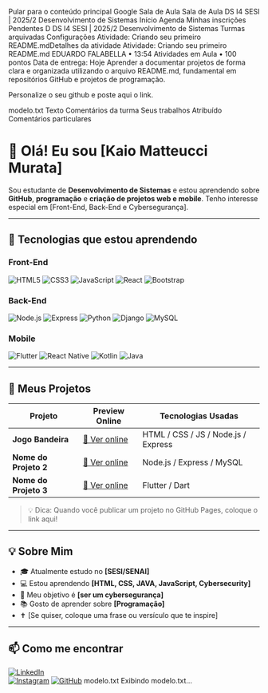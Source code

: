 Pular para o conteúdo principal
Google Sala de Aula
Sala de Aula
DS I4 SESI | 2025/2
Desenvolvimento de Sistemas
Início
Agenda
Minhas inscrições
Pendentes
D
DS I4 SESI | 2025/2
Desenvolvimento de Sistemas
Turmas arquivadas
Configurações
Atividade: Criando seu primeiro README.mdDetalhes da atividade
Atividade: Criando seu primeiro README.md
EDUARDO FALABELLA
•
13:54
Atividades em Aula
•
100 pontos
Data de entrega: Hoje
Aprender a documentar projetos de forma clara e organizada utilizando o arquivo README.md, fundamental em repositórios GitHub e projetos de programação.

Personalize o seu github e poste aqui o link.

modelo.txt
Texto
Comentários da turma
Seus trabalhos
Atribuído
Comentários particulares
# 👋 Olá! Eu sou [Kaio Matteucci Murata]

Sou estudante de **Desenvolvimento de Sistemas** e estou aprendendo sobre **GitHub**, **programação** e **criação de projetos web e mobile**. Tenho interesse especial em [Front-End, Back-End e Cybersegurança].

---

## 🎯 Tecnologias que estou aprendendo

### Front-End
![HTML5](https://img.shields.io/badge/-HTML5-E34F26?style=flat-square&logo=html5&logoColor=white)
![CSS3](https://img.shields.io/badge/-CSS3-1572B6?style=flat-square&logo=css3)
![JavaScript](https://img.shields.io/badge/-JavaScript-F7DF1E?style=flat-square&logo=javascript&logoColor=black)
![React](https://img.shields.io/badge/-React-61DAFB?style=flat-square&logo=react&logoColor=black)
![Bootstrap](https://img.shields.io/badge/-Bootstrap-7952B3?style=flat-square&logo=bootstrap&logoColor=white)

### Back-End
![Node.js](https://img.shields.io/badge/-Node.js-339933?style=flat-square&logo=node.js&logoColor=white)
![Express](https://img.shields.io/badge/-Express-000000?style=flat-square&logo=express&logoColor=white)
![Python](https://img.shields.io/badge/-Python-3776AB?style=flat-square&logo=python&logoColor=white)
![Django](https://img.shields.io/badge/-Django-092E20?style=flat-square&logo=django&logoColor=white)
![MySQL](https://img.shields.io/badge/-MySQL-4479A1?style=flat-square&logo=mysql&logoColor=white)

### Mobile
![Flutter](https://img.shields.io/badge/-Flutter-02569B?style=flat-square&logo=flutter&logoColor=white)
![React Native](https://img.shields.io/badge/-React_Native-61DAFB?style=flat-square&logo=react&logoColor=black)
![Kotlin](https://img.shields.io/badge/-Kotlin-0095D5?style=flat-square&logo=kotlin&logoColor=white)
![Java](https://img.shields.io/badge/-Java-007396?style=flat-square&logo=java&logoColor=white)

---

## 🚀 Meus Projetos

| Projeto               | Preview Online                        | Tecnologias Usadas        |
|-----------------------|-------------------------------------|--------------------------|
| **Jogo Bandeira** | [🔗 Ver online](https://github.com/kaiomurata01/Jogo-Bandeiras) | HTML / CSS / JS / Node.js / Express         |
| **Nome do Projeto 2** | [🔗 Ver online](https://seu-link.com) | Node.js / Express / MySQL|
| **Nome do Projeto 3** | [🔗 Ver online](https://seu-link.com) | Flutter / Dart           |

> 💡 Dica: Quando você publicar um projeto no GitHub Pages, coloque o link aqui!

---

## 💡 Sobre Mim

- 🎓 Atualmente estudo no **[SESI/SENAI]**
- 💻 Estou aprendendo **[HTML, CSS, JAVA, JavaScript, Cybersecurity]**
- 🎯 Meu objetivo é **[ser um cybersegurança]**
- 📚 Gosto de aprender sobre **[Programação]**
- ✝ [Se quiser, coloque uma frase ou versículo que te inspire]

---

## 📫 Como me encontrar

[![LinkedIn](https://img.shields.io/badge/-LinkedIn-blue?style=flat-square&logo=linkedin&logoColor=white)](https://linkedin.com/in/seuusuario)  
[![Instagram](https://img.shields.io/badge/-Instagram-E4405F?style=flat-square&logo=instagram&logoColor=white)]([https://instagram.com/seuusuario](https://www.instagram.com/kaiomurata/?next=%2F))  
[![GitHub](https://img.shields.io/badge/-GitHub-181717?style=flat-square&logo=github&logoColor=white)]([https://github.com/seuusuario](https://github.com/kaiomurata01))
modelo.txt
Exibindo modelo.txt…
